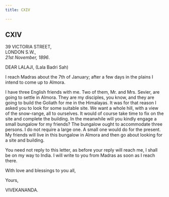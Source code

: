 ```yaml
---
title: CXIV

---
```





  

  


## CXIV

39 VICTORIA STREET,  
LONDON S.W.,  
*21st November, 1896*.

DEAR LALAJI, (Lala Badri Sah)

I reach Madras about the 7th of January; after a few days in the plains
I intend to come up to Almora.

I have three English friends with me. Two of them, Mr. and Mrs. Sevier,
are going to settle in Almora. They are my disciples, you know, and they
are going to build the Goliath for me in the Himalayas. It was for that
reason I asked you to look for some suitable site. We want a whole hill,
with a view of the snow-range, all to ourselves. It would of course take
time to fix on the site and complete the building. In the meanwhile will
you kindly engage a small bungalow for my friends? The bungalow ought to
accommodate three persons. I do not require a large one. A small one
would do for the present. My friends will live in this bungalow in
Almora and then go about looking for a site and building.

You need not reply to this letter, as before your reply will reach me, I
shall be on my way to India. I will write to you from Madras as soon as
I reach there.

With love and blessings to you all, 

Yours,

VIVEKANANDA.


